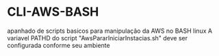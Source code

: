 # CLI-AWS-BASH
apanhado de scripts basicos para manipulação da AWS no BASH linux
A variavel PATHD do script "AwsPararIniciarInstacias.sh" deve ser configurada conforme seu ambiente
